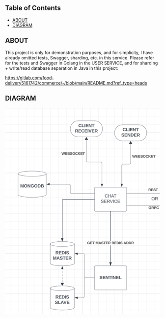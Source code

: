 ## Table of Contents

- [ABOUT](#about)
- [DIAGRAM](#diagram)

## ABOUT
This project is only for demonstration purposes, and for simplicity, 
I have already omitted tests, Swagger, sharding, etc. in this service. 
Please refer for the tests and Swagger in Golang in the USER SERVICE, 
and for sharding + write/read database separation in Java in this project: 

https://gitlab.com/food-delivery5161742/commerce/-/blob/main/README.md?ref_type=heads


## DIAGRAM
![Alt text](./doc/diagram.png?raw=true "High level diagram")